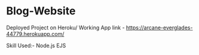 # Blog-Website

Deployed Project on Heroku/ Working App link - https://arcane-everglades-44779.herokuapp.com/

Skill Used:-
Node.js
EJS

